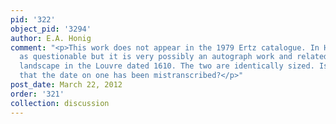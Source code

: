 ```yaml
---
pid: '322'
object_pid: '3294'
author: E.A. Honig
comment: "<p>This work does not appear in the 1979 Ertz catalogue. In Honig database
  as questionable but it is very possibly an autograph work and related to the Italian
  landscape in the Louvre dated 1610. The two are identically sized. Is it possible
  that the date on one has been mistranscribed?</p>"
post_date: March 22, 2012
order: '321'
collection: discussion
---
```


